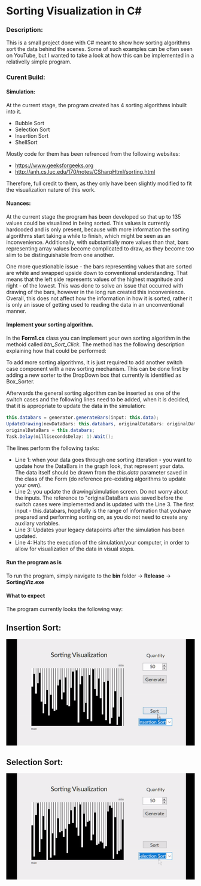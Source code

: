 # Sorting Visualization in C#

### Description:
This is a small project done with C# meant to show how sorting algorithms sort the data behind the scenes. Some of such examples can be often seen on YouTube, but I wanted to take a look at how this can be implemented in a relativelly simple program.

### Curent Build:
#### Simulation:
At the current stage, the program created has 4 sorting algorithms inbuilt into it.
* Bubble Sort
* Selection Sort
* Insertion Sort
* ShellSort

Mostly code for them has been refrenced from the following websites:
* https://www.geeksforgeeks.org
* http://anh.cs.luc.edu/170/notes/CSharpHtml/sorting.html

Therefore, full credit to them, as they only have been slightly modified to fit the visualization nature of this work.

#### Nuances:
At the current stage the program has been developed so that up to 135 values could be visualized in being sorted. This values is currently hardcoded and is only present, because with more information the sorting algorithms start taking a while to finish, which might be seen as an inconvenience. Additionally, with substantially more values than that, bars representing array values become complicated to draw, as they become too slim to be distinguishable from one another. 

One more questionable issue - the bars representing values that are sorted are white and swapped upside down to conventional understanding. That means that the left side represents values of the highest magnitude and right - of the lowest. This was done to solve an issue that occurred with drawing of the bars, however in the long run created this inconvenience. Overall, this does not affect how the information in how it is sorted, rather it is only an issue of getting used to reading the data in an unconventional manner.

#### Implement your sorting algorithm.
In the __Form1.cs__ class you can implement your own sorting algorithm in the methoid called _btn_Sort_Click_. The method has the following description explaining how that could be performed:

To add more sorting algorithms, it is just required to add another switch case component with a new sorting mechanism. This can be done first by adding a new sorter to the DropDown box that currently is identified as Box_Sorter. 

Afterwards the general sorting algorithm can be inserted as one of the switch cases and the following lines need to be added, when it is decided, that it is appropriate to update the data in the simulation:

```C#
this.databars = generator.generateBars(input: this.data);
UpdateDrawing(newDataBars: this.databars, originalDataBars: originalDataBars);
originalDataBars = this.databars;
Task.Delay(millisecondsDelay: 1).Wait();
```

The lines perform the following tasks:
* Line 1: when your data goes through one sorting itteration - you want to update how the DataBars in the graph look, that represent your data. The data itself should be drawn from the _this.data_ parameter saved in the class of the Form (do reference pre-existing algorithms to update your own). 
* Line 2: you update the drawing/simulation screen. Do not worry about the inputs. The reference to "originalDataBars was saved before the switch cases were implemented and is updated with the Line 3. The first input - this.databars, hopefully is the range of information that youhave prepared and performing sorting on, as you do not need to create any auxilary variables.
* Line 3: Updates your legacy datapoints after the simulation has been updated.
* Line 4: Halts the execution of the simulation/your computer, in order to allow for visualization of the data in visual steps.

#### Run the program as is
To run the program, simply navigate to the __bin__ folder -> __Release__ -> __SortingViz.exe__

#### What to expect

The program currently looks the following way:

__Insertion Sort:__
---
![](https://github.com/Si-ja/Sorting-Algorithms-Visualization---C-Sharp/blob/master/Visuals/InsertionSort.gif "Insertion Sort")

__Selection Sort:__
---
![](https://github.com/Si-ja/Sorting-Algorithms-Visualization---C-Sharp/blob/master/Visuals/SelectionSort.gif "Selection Sort")
